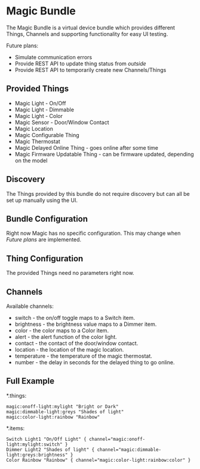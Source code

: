 # Magic Bundle

The Magic Bundle is a virtual device bundle which provides different Things, Channels and supporting functionality for easy UI testing.

Future plans:

* Simulate communication errors
* Provide REST API to update thing status from _outside_
* Provide REST API to temporarily create new Channels/Things

## Provided Things

* Magic Light - On/Off
* Magic Light - Dimmable
* Magic Light - Color
* Magic Sensor - Door/Window Contact
* Magic Location
* Magic Configurable Thing
* Magic Thermostat
* Magic Delayed Online Thing - goes online after some time
* Magic Firmware Updatable Thing - can be firmware updated, depending on the model


## Discovery

The Things provided by this bundle do not require discovery but can all be set up manually using the UI.

## Bundle Configuration

Right now Magic has no specific configuration. This may change when _Future plans_ are implemented.

## Thing Configuration

The provided Things need no parameters right now.

## Channels

Available channels:

* switch - the on/off toggle maps to a Switch item.
* brightness - the brightness value maps to a Dimmer item.
* color - the color maps to a Color item.
* alert - the alert function of the color light.
* contact - the contact of the door/window contact.
* location - the location of the magic location.
* temperature - the temperature of the magic thermostat.
* number - the delay in seconds for the delayed thing to go online.

## Full Example

*.things:

```
magic:onoff-light:mylight "Bright or Dark"
magic:dimmable-light:greys "Shades of light"
magic:color-light:rainbow "Rainbow"
```

*.items:

```
Switch Light1 "On/Off Light" { channel="magic:onoff-light:mylight:switch" }
Dimmer Light2 "Shades of light" { channel="magic:dimmable-light:greys:brightness" }
Color Rainbow "Rainbow" { channel="magic:color-light:rainbow:color" }
```

